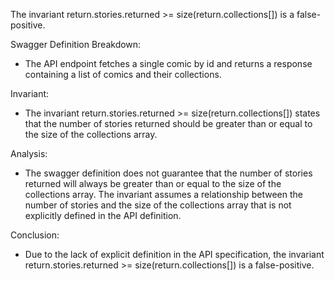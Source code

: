 The invariant return.stories.returned >= size(return.collections[]) is a false-positive.

Swagger Definition Breakdown:
- The API endpoint fetches a single comic by id and returns a response containing a list of comics and their collections.

Invariant:
- The invariant return.stories.returned >= size(return.collections[]) states that the number of stories returned should be greater than or equal to the size of the collections array.

Analysis:
- The swagger definition does not guarantee that the number of stories returned will always be greater than or equal to the size of the collections array. The invariant assumes a relationship between the number of stories and the size of the collections array that is not explicitly defined in the API definition.

Conclusion:
- Due to the lack of explicit definition in the API specification, the invariant return.stories.returned >= size(return.collections[]) is a false-positive.
